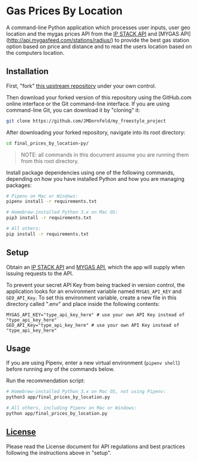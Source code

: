 # Gas Prices By Location

A command-line Python application which processes user inputs, user geo location and the mygas prices API from the [IP STACK API](http://api.ipstack.com/) and [MYGAS API] (http://api.mygasfeed.com/stations/radius/) to provide the best gas station option based on price and distance and to read the users location based on the computers location.

## Installation

First, "fork" [this upstream repository](https://github.com/prof-rossetti/nyu-info-2335-201805/blob/master/projects/freestyle/project.md) under your own control.

Then download your forked version of this repository using the GitHub.com online interface or the Git command-line interface. If you are using command-line Git, you can download it by "cloning" it:

```sh
git clone https://github.com/JMDornfeld/my_freestyle_project
```

After downloading your forked repository, navigate into its root directory:

```sh
cd final_prices_by_location-py/
```

> NOTE: all commands in this document assume you are running them from this root directory.

Install package dependencies using one of the following commands, depending on how you have installed Python and how you are managing packages:

```sh
# Pipenv on Mac or Windows:
pipenv install -r requirements.txt

# Homebrew-installed Python 3.x on Mac OS:
pip3 install -r requirements.txt

# All others:
pip install -r requirements.txt
```

## Setup

Obtain an [IP STACK API](http://api.ipstack.com/) and [MYGAS API](https://www.alphavantage.co/support/#api-key), which the app will supply when issuing requests to the API.

To prevent your secret API Key from being tracked in version control, the application looks for an environment variable named `MYGAS_API_KEY` and `GEO_API_Key`. To set this environment variable, create a new file in this directory called ".env" and place inside the following contents:

    MYGAS_API_KEY="type_api_key_here" # use your own API Key instead of "type_api_key_here"
    GEO_API_Key="type_api_key_here" # use your own API Key instead of "type_api_key_here"

## Usage

If you are using Pipenv, enter a new virtual environment (`pipenv shell`) before running any of the commands below.

Run the recommendation script:

```sh
# Homebrew-installed Python 3.x on Mac OS, not using Pipenv:
python3 app/final_prices_by_location.py

# All others, including Pipenv on Mac or Windows:
python app/final_prices_by_location.py
```

## [License](LICENSE.md)

Please read the License document for API regulations and best practices following the instructions above in "setup".
